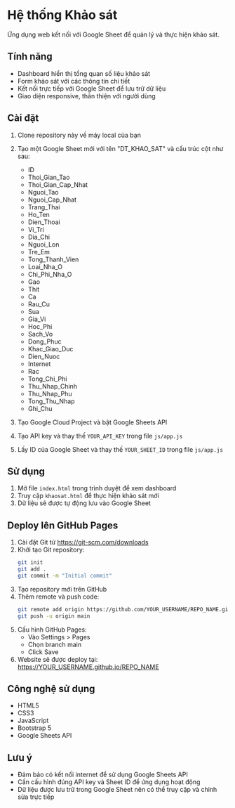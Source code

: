 # Hệ thống Khảo sát

Ứng dụng web kết nối với Google Sheet để quản lý và thực hiện khảo sát.

## Tính năng

- Dashboard hiển thị tổng quan số liệu khảo sát
- Form khảo sát với các thông tin chi tiết
- Kết nối trực tiếp với Google Sheet để lưu trữ dữ liệu
- Giao diện responsive, thân thiện với người dùng

## Cài đặt

1. Clone repository này về máy local của bạn
2. Tạo một Google Sheet mới với tên "DT_KHAO_SAT" và cấu trúc cột như sau:
   - ID
   - Thoi_Gian_Tao
   - Thoi_Gian_Cap_Nhat
   - Nguoi_Tao
   - Nguoi_Cap_Nhat
   - Trang_Thai
   - Ho_Ten
   - Dien_Thoai
   - Vi_Tri
   - Dia_Chi
   - Nguoi_Lon
   - Tre_Em
   - Tong_Thanh_Vien
   - Loai_Nha_O
   - Chi_Phi_Nha_O
   - Gao
   - Thit
   - Ca
   - Rau_Cu
   - Sua
   - Gia_Vi
   - Hoc_Phi
   - Sach_Vo
   - Dong_Phuc
   - Khac_Giao_Duc
   - Dien_Nuoc
   - Internet
   - Rac
   - Tong_Chi_Phi
   - Thu_Nhap_Chinh
   - Thu_Nhap_Phu
   - Tong_Thu_Nhap
   - Ghi_Chu

3. Tạo Google Cloud Project và bật Google Sheets API
4. Tạo API key và thay thế `YOUR_API_KEY` trong file `js/app.js`
5. Lấy ID của Google Sheet và thay thế `YOUR_SHEET_ID` trong file `js/app.js`

## Sử dụng

1. Mở file `index.html` trong trình duyệt để xem dashboard
2. Truy cập `khaosat.html` để thực hiện khảo sát mới
3. Dữ liệu sẽ được tự động lưu vào Google Sheet

## Deploy lên GitHub Pages

1. Cài đặt Git từ https://git-scm.com/downloads
2. Khởi tạo Git repository:
   ```bash
   git init
   git add .
   git commit -m "Initial commit"
   ```
3. Tạo repository mới trên GitHub
4. Thêm remote và push code:
   ```bash
   git remote add origin https://github.com/YOUR_USERNAME/REPO_NAME.git
   git push -u origin main
   ```
5. Cấu hình GitHub Pages:
   - Vào Settings > Pages
   - Chọn branch main
   - Click Save
6. Website sẽ được deploy tại: https://YOUR_USERNAME.github.io/REPO_NAME

## Công nghệ sử dụng

- HTML5
- CSS3
- JavaScript
- Bootstrap 5
- Google Sheets API

## Lưu ý

- Đảm bảo có kết nối internet để sử dụng Google Sheets API
- Cần cấu hình đúng API key và Sheet ID để ứng dụng hoạt động
- Dữ liệu được lưu trữ trong Google Sheet nên có thể truy cập và chỉnh sửa trực tiếp 